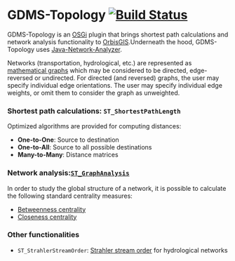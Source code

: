 # GDMS-Topology [![Build  Status](https://travis-ci.org/irstv/gdms-topology.png?branch=master)](https://travis-ci.org/irstv/gdms-topology)

GDMS-Topology is an [OSGi](http://www.osgi.org/Main/HomePage) plugin that brings
shortest path calculations and network analysis functionality to
[OrbisGIS](http://www.orbisgis.org/).Underneath the hood, GDMS-Topology uses
[Java-Network-Analyzer](https://github.com/agouge/Java-Network-Analyzer).

Networks (transportation, hydrological, etc.) are represented as [mathematical
graphs](http://en.wikipedia.org/wiki/Graph_theory) which may be considered to be
directed, edge-reversed or undirected. For directed (and reversed) graphs, the
user may specify individual edge orientations. The user may specify individual
edge weights, or omit them to consider the graph as unweighted.

### Shortest path calculations: `ST_ShortestPathLength`
Optimized algorithms are provided for computing distances:

* **One-to-One**: Source to destination
* **One-to-All**: Source to all possible destinations
* **Many-to-Many**: Distance matrices

### Network analysis:[`ST_GraphAnalysis`](https://github.com/irstv/gdms-topology/wiki/Graph-analysis-on-a-transportation-network)
In order to study the global structure of a network, it is possible to calculate
the following standard centrality measures:

* [Betweenness centrality](http://en.wikipedia.org/wiki/Betweenness_centrality)
* [Closeness centrality](http://en.wikipedia.org/wiki/Centrality#Closeness_centrality)

### Other functionalities
* `ST_StrahlerStreamOrder`: [Strahler stream order](http://en.wikipedia.org/wiki/Strahler_number) for hydrological networks
